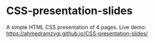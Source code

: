 # CSS-presentation-slides
A simple HTML CSS presentation of 4 pages.
Live demo: https://ahmedramzygi.github.io/CSS-presentation-slides/
